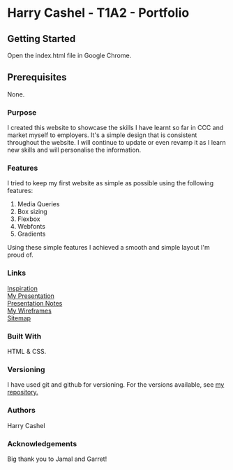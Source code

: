 # Harry Cashel - T1A2 - Portfolio

## Getting Started
Open the index.html file in Google Chrome.

## Prerequisites
None.

### Purpose
I created this website to showcase the skills I have learnt so far in CCC and market myself to employers.
It's a simple design that is consistent throughout the website. I will continue to update or even revamp it as I learn new skills and will personalise the information.

### Features
I tried to keep my first website as simple as possible using the
following features:
1. Media Queries
2. Box sizing
3. Flexbox
4. Webfonts
5. Gradients

Using these simple features I achieved a smooth and simple layout I'm proud of.

### Links
[Inspiration](https://www.pinterest.com.au/harrycashel/port-layout/)  
[My Presentation](https://github.com/HarryCashel/Portfolio/blob/master/T1A2/docs/ppt.pdf)  
[Presentation Notes](https://github.com/HarryCashel/Portfolio/blob/master/T1A2/docs/presentationnotes.pdf)  
[My Wireframes](https://github.com/HarryCashel/Portfolio/blob/master/T1A2/docs/wireframes.pdf)  
[Sitemap](https://github.com/HarryCashel/Portfolio/blob/master/T1A2/docs/sitemap.pdf)


### Built With
HTML & CSS.

### Versioning
I have used git and github for versioning. For the versions available, see [my repository.](https://github.com/HarryCashel/Portfolio)

### Authors
Harry Cashel

### Acknowledgements
Big thank you to Jamal and Garret!
